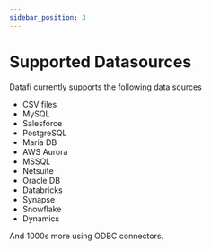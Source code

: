```yaml
---
sidebar_position: 3
---
```


# Supported Datasources

Datafi currently supports the following data sources

- CSV files
- MySQL
- Salesforce
- PostgreSQL
- Maria DB
- AWS Aurora
- MSSQL
- Netsuite
- Oracle DB
- Databricks
- Synapse
- Snowflake
- Dynamics

And 1000s more using ODBC connectors.
